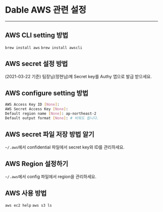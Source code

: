 # Dable AWS 관련 설정
---

## AWS CLI setting 방법

`brew install aws`
`brew install awscli`

## AWS secret 설정 방법

(2021-03-22 기준) 팀장님(정현님)께 Secret key를 Authy 앱으로 발급 받으세요.

## AWS configure setting 방법

```bash
AWS Access Key ID [None]:
AWS Secret Access Key [None]:
Default region name [None]: ap-northeast-2
Default output format [None]: # 비워도 됩니다.
```

## AWS secret 파일 저장 방법 알기

`~/.aws`에서 confidential 파일에서 secret key와 ID를 관리하세요.

## AWS Region 설정하기
`~/.aws`에서 config 파일에서 region을 관리하세요.


## AWS 사용 방법

`aws ec2 help`
`aws s3 ls`
